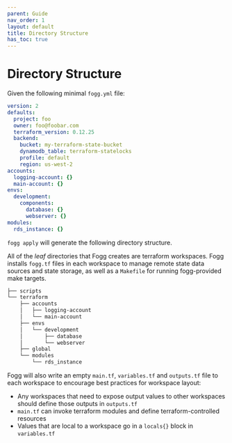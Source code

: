 ```yaml
---
parent: Guide
nav_order: 1
layout: default
title: Directory Structure
has_toc: true
---
```

# Directory Structure
Given the following minimal `fogg.yml` file:
```yaml
version: 2
defaults:
  project: foo
  owner: foo@foobar.com
  terraform_version: 0.12.25
  backend:
    bucket: my-terraform-state-bucket
    dynamodb_table: terraform-statelocks
    profile: default
    region: us-west-2
accounts:
  logging-account: {}
  main-account: {}
envs:
  development:
    components:
      database: {}
      webserver: {}
modules:
  rds_instance: {}
```

`fogg apply` will generate the following directory structure.

All of the *leaf* directories that Fogg creates are terraform workspaces. Fogg installs `fogg.tf` files in each workspace to manage remote state data sources and state storage, as well as a `Makefile` for running fogg-provided make targets.

```bash
├── scripts
└── terraform
    ├── accounts
    │   ├── logging-account
    │   └── main-account
    ├── envs
    │   └── development
    │       ├── database
    │       └── webserver
    ├── global
    └── modules
        └── rds_instance
```

Fogg will also write an empty `main.tf`, `variables.tf` and `outputs.tf` file to each workspace to encourage best practices for workspace layout:
- Any workspaces that need to expose output values to other workspaces should define those outputs in `outputs.tf`
- `main.tf` can invoke terraform modules and define terraform-controlled resources
- Values that are local to a workspace go in a `locals{}` block in `variables.tf`
